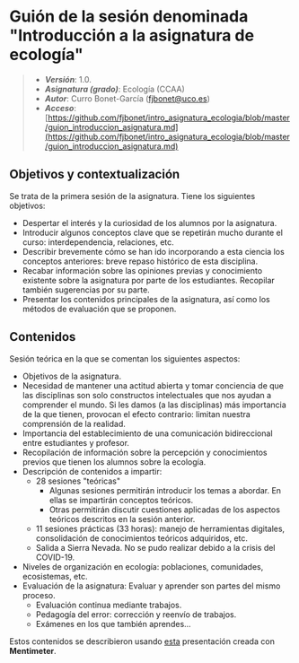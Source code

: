 # Guión de la sesión denominada "Introducción a la asignatura de ecología"


> + **_Versión_**: 1.0.
> + **_Asignatura (grado)_**: Ecología (CCAA)
> + **_Autor_**: Curro Bonet-García (fjbonet@uco.es)
> + **_Acceso_**: [https://github.com/fjbonet/intro_asignatura_ecologia/blob/master/guion_introduccion_asignatura.md](https://github.com/fjbonet/intro_asignatura_ecologia/blob/master/guion_introduccion_asignatura.md)



## Objetivos y contextualización 

Se trata de la primera sesión de la asignatura. Tiene los siguientes objetivos:

 + Despertar el interés y la curiosidad de los alumnos por la asignatura. 
 + Introducir algunos conceptos clave que se repetirán mucho durante el curso: interdependencia, relaciones, etc.
 + Describir brevemente cómo se han ido incorporando a esta ciencia los conceptos anteriores: breve repaso histórico de esta disciplina.
 + Recabar información sobre las opiniones previas y conocimiento existente sobre la asignatura por parte de los estudiantes. Recopilar también sugerencias por su parte.
 + Presentar los contenidos principales de la asignatura, así como los métodos de evaluación que se proponen. 

## Contenidos
Sesión teórica en la que se comentan los siguientes aspectos:

+ Objetivos de la asignatura.
+ Necesidad de mantener una actitud abierta y tomar conciencia de que las disciplinas son solo constructos intelectuales que nos ayudan a comprender el mundo. Si les damos (a las disciplinas) más importancia de la que tienen, provocan el efecto contrario: limitan nuestra comprensión de la realidad.
+ Importancia del establecimiento de una comunicación bidireccional entre estudiantes y profesor.
+ Recopilación de información sobre la percepción y conocimientos previos que tienen los alumnos sobre la ecología. 
+ Descripción de contenidos a impartir:
  + 28 sesiones "teóricas"
    + Algunas sesiones permitirán introducir los temas a abordar. En ellas se impartirán conceptos teóricos.
    + Otras permitirán discutir cuestiones aplicadas de los aspectos teóricos descritos en la sesión anterior. 
  + 11 sesiones prácticas (33 horas): manejo de herramientas digitales, consolidación de conocimientos teóricos adquiridos, etc.
  + Salida a Sierra Nevada. No se pudo realizar debido a la crisis del COVID-19.
+ Niveles de organización en ecología: poblaciones, comunidades, ecosistemas, etc.  
+ Evaluación de la asignatura: Evaluar y aprender son partes del mismo proceso. 
  + Evaluación continua mediante trabajos.
  + Pedagogía del error: corrección y reenvío de trabajos.
  + Exámenes en los que también aprendes... 

Estos contenidos se describieron usando [esta](https://www.mentimeter.com/s/721e2aa5d5df6efb7acdaf4a8682ff77/7d057c98b67e) presentación creada con **Mentimeter**. 





